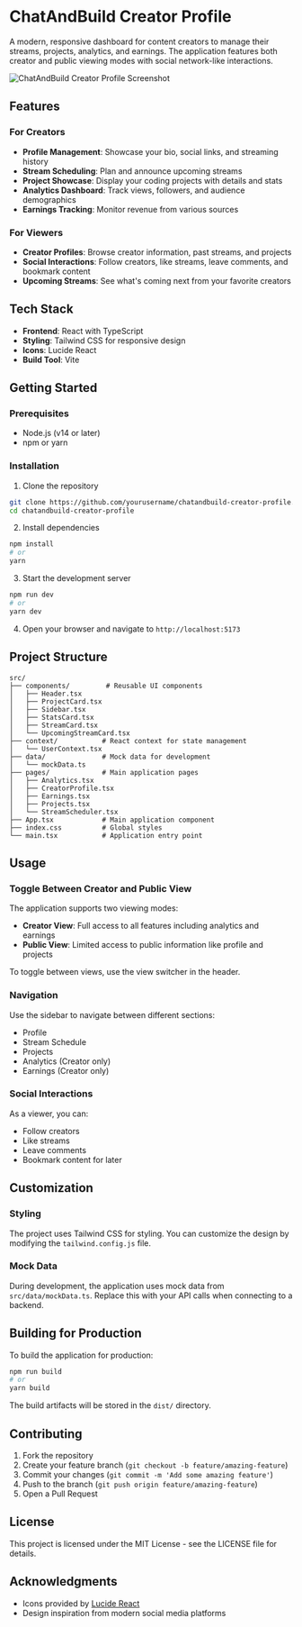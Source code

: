 # ChatAndBuild Creator Profile

A modern, responsive dashboard for content creators to manage their streams, projects, analytics, and earnings. The application features both creator and public viewing modes with social network-like interactions.

![ChatAndBuild Creator Profile Screenshot](https://images.unsplash.com/photo-1607799279861-4dd421887fb3?ixlib=rb-4.0.3&ixid=MnwxMjA3fDB8MHxwaG90by1wYWdlfHx8fGVufDB8fHx8&auto=format&fit=crop&w=800&q=80)

## Features

### For Creators
- **Profile Management**: Showcase your bio, social links, and streaming history
- **Stream Scheduling**: Plan and announce upcoming streams
- **Project Showcase**: Display your coding projects with details and stats
- **Analytics Dashboard**: Track views, followers, and audience demographics
- **Earnings Tracking**: Monitor revenue from various sources

### For Viewers
- **Creator Profiles**: Browse creator information, past streams, and projects
- **Social Interactions**: Follow creators, like streams, leave comments, and bookmark content
- **Upcoming Streams**: See what's coming next from your favorite creators

## Tech Stack

- **Frontend**: React with TypeScript
- **Styling**: Tailwind CSS for responsive design
- **Icons**: Lucide React
- **Build Tool**: Vite

## Getting Started

### Prerequisites

- Node.js (v14 or later)
- npm or yarn

### Installation

1. Clone the repository
```bash
git clone https://github.com/yourusername/chatandbuild-creator-profile.git
cd chatandbuild-creator-profile
```

2. Install dependencies
```bash
npm install
# or
yarn
```

3. Start the development server
```bash
npm run dev
# or
yarn dev
```

4. Open your browser and navigate to `http://localhost:5173`

## Project Structure

```
src/
├── components/         # Reusable UI components
│   ├── Header.tsx
│   ├── ProjectCard.tsx
│   ├── Sidebar.tsx
│   ├── StatsCard.tsx
│   ├── StreamCard.tsx
│   └── UpcomingStreamCard.tsx
├── context/           # React context for state management
│   └── UserContext.tsx
├── data/              # Mock data for development
│   └── mockData.ts
├── pages/             # Main application pages
│   ├── Analytics.tsx
│   ├── CreatorProfile.tsx
│   ├── Earnings.tsx
│   ├── Projects.tsx
│   └── StreamScheduler.tsx
├── App.tsx            # Main application component
├── index.css          # Global styles
└── main.tsx           # Application entry point
```

## Usage

### Toggle Between Creator and Public View

The application supports two viewing modes:
- **Creator View**: Full access to all features including analytics and earnings
- **Public View**: Limited access to public information like profile and projects

To toggle between views, use the view switcher in the header.

### Navigation

Use the sidebar to navigate between different sections:
- Profile
- Stream Schedule
- Projects
- Analytics (Creator only)
- Earnings (Creator only)

### Social Interactions

As a viewer, you can:
- Follow creators
- Like streams
- Leave comments
- Bookmark content for later

## Customization

### Styling

The project uses Tailwind CSS for styling. You can customize the design by modifying the `tailwind.config.js` file.

### Mock Data

During development, the application uses mock data from `src/data/mockData.ts`. Replace this with your API calls when connecting to a backend.

## Building for Production

To build the application for production:

```bash
npm run build
# or
yarn build
```

The build artifacts will be stored in the `dist/` directory.

## Contributing

1. Fork the repository
2. Create your feature branch (`git checkout -b feature/amazing-feature`)
3. Commit your changes (`git commit -m 'Add some amazing feature'`)
4. Push to the branch (`git push origin feature/amazing-feature`)
5. Open a Pull Request

## License

This project is licensed under the MIT License - see the LICENSE file for details.

## Acknowledgments

- Icons provided by [Lucide React](https://lucide.dev/)
- Design inspiration from modern social media platforms
